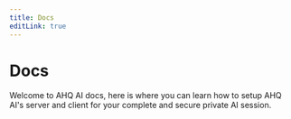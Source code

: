 ```yaml
---
title: Docs
editLink: true
---
```


<script>
</script>

# Docs
Welcome to AHQ AI docs, here is where you can learn how to setup AHQ AI's server and client for your complete and secure private AI session.